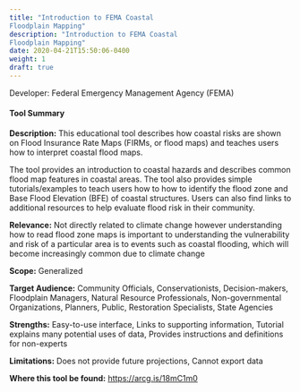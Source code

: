 ```yaml
---
title: "Introduction to FEMA Coastal 
Floodplain Mapping"
description: "Introduction to FEMA Coastal 
Floodplain Mapping"
date: 2020-04-21T15:50:06-0400
weight: 1
draft: true
---
```

Developer: Federal Emergency Management 
Agency (FEMA)

#### Tool Summary
**Description:** This educational tool describes how coastal risks are shown on Flood Insurance Rate Maps (FIRMs, or flood maps) and teaches users how to interpret coastal flood maps. 

The tool provides an introduction to coastal hazards and describes common flood map features in coastal areas. The tool also provides simple tutorials/examples to teach users how to how to identify the flood zone and Base Flood Elevation (BFE) of coastal structures. Users can also find links to additional resources to help evaluate flood risk in their community.

**Relevance:** Not directly related to climate change however understanding how to read flood zone maps is important to understanding the vulnerability and risk of a particular area is to events such as coastal flooding, which will become increasingly common due to climate change

**Scope:** Generalized

**Target Audience:** Community Officials, Conservationists, Decision-makers, Floodplain Managers, Natural Resource Professionals, Non-governmental Organizations, Planners, Public, Restoration Specialists, State Agencies

**Strengths:** Easy-to-use interface, Links to supporting information, Tutorial explains many potential uses of data, Provides instructions and definitions for non-experts

**Limitations:** Does not provide future projections, Cannot export data

**Where this tool be found:** https://arcg.is/18mC1m0
